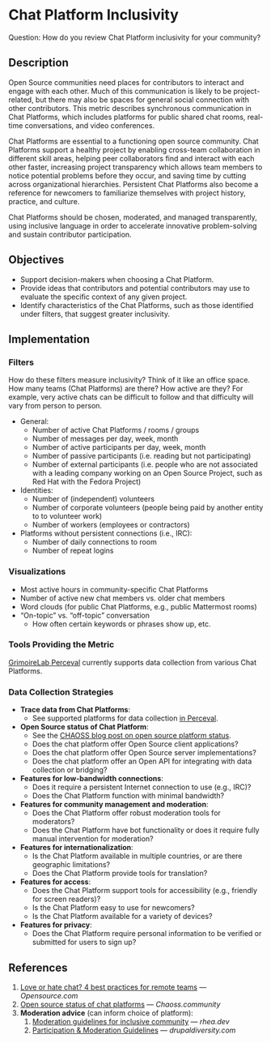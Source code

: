 # Chat Platform Inclusivity

Question: How do you review Chat Platform inclusivity for your community?

## Description

Open Source communities need places for contributors to interact and engage with each other.
Much of this communication is likely to be project-related, but there may also be spaces for general social connection with other contributors.
This metric describes synchronous communication in Chat Platforms, which includes platforms for public shared chat rooms, real-time conversations, and video conferences.

Chat Platforms are essential to a functioning open source community.
Chat Platforms support a healthy project by enabling cross-team collaboration in different skill areas, helping peer collaborators find and interact with each other faster, increasing project transparency which allows team members to notice potential problems before they occur, and saving time by cutting across organizational hierarchies.
Persistent Chat Platforms also become a reference for newcomers to familiarize themselves with project history, practice, and culture.

Chat Platforms should be chosen, moderated, and managed transparently, using inclusive language in order to accelerate innovative problem-solving and sustain contributor participation.


## Objectives

* Support decision-makers when choosing a Chat Platform.
* Provide ideas that contributors and potential contributors may use to evaluate the specific context of any given project.
* Identify characteristics of the Chat Platforms, such as those identified under filters, that suggest greater inclusivity.


## Implementation

### Filters

How do these filters measure inclusivity?
Think of it like an office space.
How many teams (Chat Platforms) are there?
How active are they?
For example, very active chats can be difficult to follow and that difficulty will vary from person to person.

* General:
  * Number of active Chat Platforms / rooms / groups
  * Number of messages per day, week, month
  * Number of active participants per day, week, month
  * Number of passive participants (i.e. reading but not participating)
  * Number of external participants (i.e. people who are not associated with a leading company working on an Open Source Project, such as Red Hat with the Fedora Project)
* Identities:
  * Number of (independent) volunteers
  * Number of corporate volunteers (people being paid by another entity to to volunteer work)
  * Number of workers (employees or contractors)
* Platforms without persistent connections (i.e., IRC):
  * Number of daily connections to room
  * Number of repeat logins

### Visualizations

* Most active hours in community-specific Chat Platforms
* Number of active new chat members vs. older chat members
* Word clouds (for public Chat Platforms, e.g., public Mattermost rooms)
* “On-topic” vs. “off-topic” conversation
  * How often certain keywords or phrases show up, etc.

### Tools Providing the Metric

[GrimoireLab Perceval][1] currently supports data collection from various Chat Platforms.

### Data Collection Strategies

* **Trace data from Chat Platforms**:
  * See supported platforms for data collection [in Perceval][1].
* **Open Source status of Chat Platform**:
  * See the [CHAOSS blog post on open source platform status][2].
  * Does the chat platform offer Open Source client applications?
  * Does the chat platform offer Open Source server implementations?
  * Does the chat platform offer an Open API for integrating with data collection or bridging?
* **Features for low-bandwidth connections**:
  * Does it require a persistent Internet connection to use (e.g., IRC)?
  * Does the Chat Platform function with minimal bandwidth?
* **Features for community management and moderation**:
  * Does the Chat Platform offer robust moderation tools for moderators?
  * Does the Chat Platform have bot functionality or does it require fully manual intervention for moderation?
* **Features for internationalization**:
  * Is the Chat Platform available in multiple countries, or are there geographic limitations?
  * Does the Chat Platform provide tools for translation?
* **Features for access**:
  * Does the Chat Platform support tools for accessibility (e.g., friendly for screen readers)?
  * Is the Chat Platform easy to use for newcomers?
  * Is the Chat Platform available for a variety of devices?
* **Features for privacy**:
  * Does the Chat Platform require personal information to be verified or submitted for users to sign up?


## References

1. [Love or hate chat? 4 best practices for remote teams][3] — _Opensource.com_
1. [Open source status of chat platforms][2] — _Chaoss.community_
1. **Moderation advice** (can inform choice of platform):
	1. [Moderation guidelines for inclusive community][4] — _rhea.dev_
	1. [Participation & Moderation Guidelines][5] — _drupaldiversity.com_


[1]: https://github.com/chaoss/grimoirelab-perceval#usage
[2]: https://chaoss.community/blog-post/2020/12/15/di-metrics-definition/
[3]: https://opensource.com/article/20/4/chat-tools-best-practices
[4]: https://web.archive.org/web/20200522175549/https:///articles/2017-04/Moderation-guidelines
[5]: https://www.drupaldiversity.com/docs/participation-moderation-guidelines

